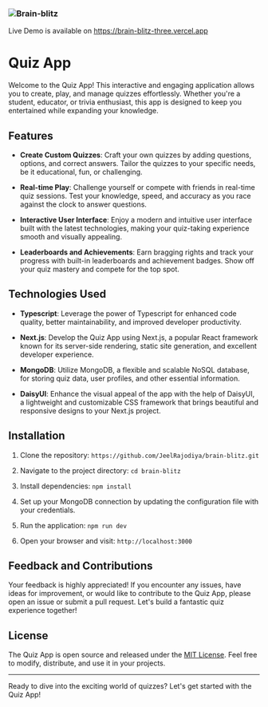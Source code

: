 ### ![Brain-blitz](https://github.com/JeelRajodiya/brain-blitz/assets/63534268/d13f1f65-5635-43e5-b40d-db4915e4b78b)

Live Demo is available on https://brain-blitz-three.vercel.app

# Quiz App

Welcome to the Quiz App! This interactive and engaging application allows you to create, play, and manage quizzes effortlessly. Whether you're a student, educator, or trivia enthusiast, this app is designed to keep you entertained while expanding your knowledge.

## Features

- **Create Custom Quizzes**: Craft your own quizzes by adding questions, options, and correct answers. Tailor the quizzes to your specific needs, be it educational, fun, or challenging.

- **Real-time Play**: Challenge yourself or compete with friends in real-time quiz sessions. Test your knowledge, speed, and accuracy as you race against the clock to answer questions.

- **Interactive User Interface**: Enjoy a modern and intuitive user interface built with the latest technologies, making your quiz-taking experience smooth and visually appealing.

- **Leaderboards and Achievements**: Earn bragging rights and track your progress with built-in leaderboards and achievement badges. Show off your quiz mastery and compete for the top spot.

## Technologies Used

- **Typescript**: Leverage the power of Typescript for enhanced code quality, better maintainability, and improved developer productivity.

- **Next.js**: Develop the Quiz App using Next.js, a popular React framework known for its server-side rendering, static site generation, and excellent developer experience.

- **MongoDB**: Utilize MongoDB, a flexible and scalable NoSQL database, for storing quiz data, user profiles, and other essential information.

- **DaisyUI**: Enhance the visual appeal of the app with the help of DaisyUI, a lightweight and customizable CSS framework that brings beautiful and responsive designs to your Next.js project.

## Installation

1. Clone the repository: `https://github.com/JeelRajodiya/brain-blitz.git`

2. Navigate to the project directory: `cd brain-blitz`

3. Install dependencies: `npm install`

4. Set up your MongoDB connection by updating the configuration file with your credentials.

5. Run the application: `npm run dev`

6. Open your browser and visit: `http://localhost:3000`

## Feedback and Contributions

Your feedback is highly appreciated! If you encounter any issues, have ideas for improvement, or would like to contribute to the Quiz App, please open an issue or submit a pull request. Let's build a fantastic quiz experience together!

## License

The Quiz App is open source and released under the [MIT License](LICENSE). Feel free to modify, distribute, and use it in your projects.

---

Ready to dive into the exciting world of quizzes? Let's get started with the Quiz App!
